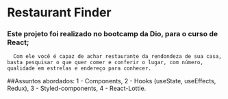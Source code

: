 # Restaurant Finder

### Este projeto foi realizado no bootcamp da Dio, para o curso de React;
      Com ele você é capaz de achar restaurante da rendondeza de sua casa, basta pesquisar o que quer comer e conferir o lugar, com número, qualidade em estrelas e endereço para conhecer.
      
##Assuntos abordados:
  1 - Components,
  2 - Hooks (useState, useEffects, Redux),
  3 - Styled-components,
  4 - React-Lottie.
